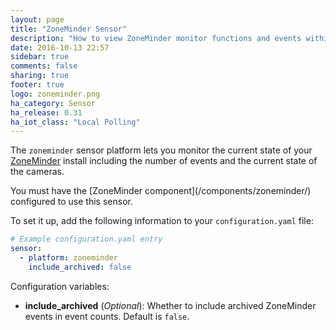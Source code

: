 ```yaml
---
layout: page
title: "ZoneMinder Sensor"
description: "How to view ZoneMinder monitor functions and events within Home Assistant."
date: 2016-10-13 22:57
sidebar: true
comments: false
sharing: true
footer: true
logo: zoneminder.png
ha_category: Sensor
ha_release: 0.31
ha_iot_class: "Local Polling"
---
```



The `zoneminder` sensor platform lets you monitor the current state of your [ZoneMinder](https://www.zoneminder.com) install including the number of events and the current state of the cameras.

<p class='note'>
You must have the [ZoneMinder component](/components/zoneminder/) configured to use this sensor.
</p>

To set it up, add the following information to your `configuration.yaml` file:

```yaml
# Example configuration.yaml entry
sensor:
  - platform: zoneminder
    include_archived: false
```

Configuration variables:

- **include_archived** (*Optional*): Whether to include archived ZoneMinder events in event counts. Default is `false`.
